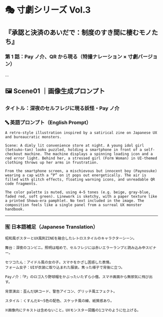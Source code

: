 # 🎭 寸劇シリーズ Vol.3

## 『承認と決済のあいだで：制度のすき間に棲むモノたち』

### 第 1 話：Pay ノ介、QR から現る（特撮ナレーション × 寸劇バージョン）

...

## 🖼 Scene01 ｜画像生成プロンプト

### タイトル：深夜のセルフレジに現る妖怪・Pay ノ介

### 🔤 英語プロンプト（English Prompt）

```text
A retro-style illustration inspired by a satirical zine on Japanese UX and bureaucratic monsters.

Scene: A dimly lit convenience store at night. A young idol girl (Setsuko-tan) looks puzzled, holding a smartphone in front of a self-checkout machine. The machine displays a spinning loading icon and a red error light. Behind her, a stressed girl (Form Woman) in UI-themed clothing throws up her arms in frustration.

From the smartphone screen, a mischievous but innocent boy (Paynosuke) wearing a cap with a “P” on it pops out energetically. The air is filled with glitch effects, floating warning icons, and unreadable QR code fragments.

The color palette is muted, using 4–5 tones (e.g. beige, gray-blue, faded red, soft green). Linework is sketchy, with a paper texture like a printed Showa-era pamphlet. No text included in the image. The composition feels like a single panel from a surreal UX monster handbook.
```

---

### 🈶 日本語補足（Japanese Translation）

```text
昭和風ポスターとUX風刺ZINEを融合したレトロスタイルのキャラクターシーン。

舞台：深夜のコンビニ。照明は暗めで、セルフレジには赤いエラーランプと読み込み中スピナー。

セツコたん：アイドル風の女の子。スマホをかざし困惑した表情。
フォーム女子：UIが衣装に取り込まれた服装。焦った様子で背後に立つ。

Payノ介：「P」のロゴ入り野球帽をかぶったいたずら小僧。スマホ画面から無邪気に飛び出す。

背景演出：歪んだQRコード、警告アイコン、グリッチ風エフェクト。

スタイル：くすんだ4〜5色の配色、スケッチ風の線、紙質感あり。

※画像内にテキストは含めないこと。UXモンスター図鑑の1コマのように仕上げる。
```
